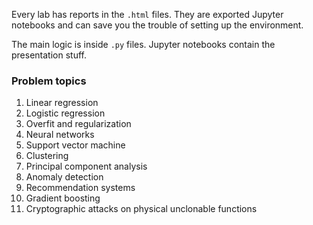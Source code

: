 Every lab has reports in the `.html` files. They are exported Jupyter notebooks and can save you the trouble of setting up the environment.

The main logic is inside `.py` files. Jupyter notebooks contain the presentation stuff.

### Problem topics

1. Linear regression
2. Logistic regression
3. Overfit and regularization
4. Neural networks
5. Support vector machine
6. Clustering
7. Principal component analysis
8. Anomaly detection
9. Recommendation systems
10. Gradient boosting
11. Cryptographic attacks on physical unclonable functions
